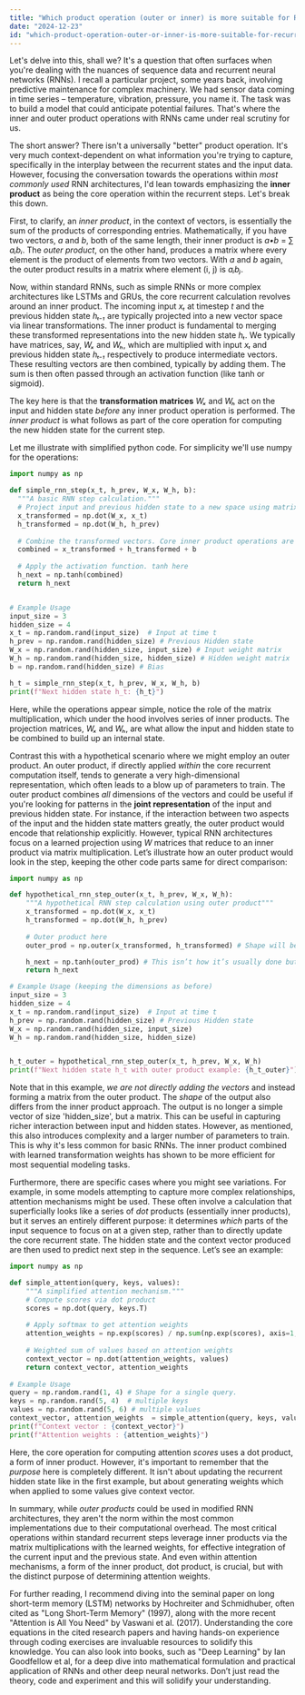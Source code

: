 ```yaml
---
title: "Which product operation (outer or inner) is more suitable for Recurrent Neural Networks?"
date: "2024-12-23"
id: "which-product-operation-outer-or-inner-is-more-suitable-for-recurrent-neural-networks"
---
```


Let's delve into this, shall we? It's a question that often surfaces when you're dealing with the nuances of sequence data and recurrent neural networks (RNNs). I recall a particular project, some years back, involving predictive maintenance for complex machinery. We had sensor data coming in time series – temperature, vibration, pressure, you name it. The task was to build a model that could anticipate potential failures. That's where the inner and outer product operations with RNNs came under real scrutiny for us.

The short answer? There isn't a universally "better" product operation. It's very much context-dependent on what information you're trying to capture, specifically in the interplay between the recurrent states and the input data. However, focusing the conversation towards the operations within *most commonly used* RNN architectures, I'd lean towards emphasizing the **inner product** as being the core operation within the recurrent steps. Let's break this down.

First, to clarify, an *inner product*, in the context of vectors, is essentially the sum of the products of corresponding entries. Mathematically, if you have two vectors, *a* and *b*, both of the same length, their inner product is *a•b* = ∑ *aᵢbᵢ*. The *outer product*, on the other hand, produces a matrix where every element is the product of elements from two vectors. With *a* and *b* again, the outer product results in a matrix where element (i, j) is *aᵢbⱼ*.

Now, within standard RNNs, such as simple RNNs or more complex architectures like LSTMs and GRUs, the core recurrent calculation revolves around an inner product. The incoming input *xₜ* at timestep *t* and the previous hidden state *hₜ₋₁* are typically projected into a new vector space via linear transformations. The inner product is fundamental to merging these transformed representations into the new hidden state *hₜ*. We typically have matrices, say, *Wₓ* and *Wₕ*, which are multiplied with input *xₜ* and previous hidden state *hₜ₋₁* respectively to produce intermediate vectors. These resulting vectors are then combined, typically by adding them. The sum is then often passed through an activation function (like tanh or sigmoid).

The key here is that the **transformation matrices** *Wₓ* and *Wₕ* act on the input and hidden state *before* any inner product operation is performed. The *inner product* is what follows as part of the core operation for computing the new hidden state for the current step.

Let me illustrate with simplified python code. For simplicity we'll use numpy for the operations:

```python
import numpy as np

def simple_rnn_step(x_t, h_prev, W_x, W_h, b):
  """A basic RNN step calculation."""
  # Project input and previous hidden state to a new space using matrix multiplication.
  x_transformed = np.dot(W_x, x_t)
  h_transformed = np.dot(W_h, h_prev)
  
  # Combine the transformed vectors. Core inner product operations are at play here within matrix multiplications.
  combined = x_transformed + h_transformed + b
  
  # Apply the activation function. tanh here
  h_next = np.tanh(combined)
  return h_next


# Example Usage
input_size = 3
hidden_size = 4
x_t = np.random.rand(input_size)  # Input at time t
h_prev = np.random.rand(hidden_size) # Previous Hidden state
W_x = np.random.rand(hidden_size, input_size) # Input weight matrix
W_h = np.random.rand(hidden_size, hidden_size) # Hidden weight matrix
b = np.random.rand(hidden_size) # Bias

h_t = simple_rnn_step(x_t, h_prev, W_x, W_h, b)
print(f"Next hidden state h_t: {h_t}")
```

Here, while the operations appear simple, notice the role of the matrix multiplication, which under the hood involves series of inner products. The projection matrices, *Wₓ* and *Wₕ*, are what allow the input and hidden state to be combined to build up an internal state.

Contrast this with a hypothetical scenario where we might employ an outer product. An outer product, if directly applied *within* the core recurrent computation itself, tends to generate a very high-dimensional representation, which often leads to a blow up of parameters to train. The outer product combines *all* dimensions of the vectors and could be useful if you're looking for patterns in the **joint representation** of the input and previous hidden state. For instance, if the interaction between two aspects of the input and the hidden state matters greatly, the outer product would encode that relationship explicitly. However, typical RNN architectures focus on a learned projection using *W* matrices that reduce to an inner product via matrix multiplication. Let’s illustrate how an outer product would look in the step, keeping the other code parts same for direct comparison:

```python
import numpy as np

def hypothetical_rnn_step_outer(x_t, h_prev, W_x, W_h):
    """A hypothetical RNN step calculation using outer product"""
    x_transformed = np.dot(W_x, x_t)
    h_transformed = np.dot(W_h, h_prev)
    
    # Outer product here
    outer_prod = np.outer(x_transformed, h_transformed) # Shape will be (hidden_size, hidden_size)

    h_next = np.tanh(outer_prod) # This isn’t how it’s usually done but to illustrate outer product
    return h_next

# Example Usage (keeping the dimensions as before)
input_size = 3
hidden_size = 4
x_t = np.random.rand(input_size)  # Input at time t
h_prev = np.random.rand(hidden_size) # Previous Hidden state
W_x = np.random.rand(hidden_size, input_size)
W_h = np.random.rand(hidden_size, hidden_size)


h_t_outer = hypothetical_rnn_step_outer(x_t, h_prev, W_x, W_h)
print(f"Next hidden state h_t with outer product example: {h_t_outer}")
```

Note that in this example, *we are not directly adding the vectors* and instead forming a matrix from the outer product. The *shape* of the output also differs from the inner product approach. The output is no longer a simple vector of size 'hidden_size', but a matrix. This can be useful in capturing richer interaction between input and hidden states. However, as mentioned, this also introduces complexity and a larger number of parameters to train. This is why it's less common for basic RNNs. The inner product combined with learned transformation weights has shown to be more efficient for most sequential modeling tasks.

Furthermore, there are specific cases where you might see variations. For example, in some models attempting to capture more complex relationships, attention mechanisms might be used. These often involve a calculation that superficially looks like a series of *dot* products (essentially inner products), but it serves an entirely different purpose: it determines *which* parts of the input sequence to focus on at a given step, rather than to directly update the core recurrent state. The hidden state and the context vector produced are then used to predict next step in the sequence. Let’s see an example:

```python
import numpy as np

def simple_attention(query, keys, values):
    """A simplified attention mechanism."""
    # Compute scores via dot product
    scores = np.dot(query, keys.T)
    
    # Apply softmax to get attention weights
    attention_weights = np.exp(scores) / np.sum(np.exp(scores), axis=1, keepdims=True)
    
    # Weighted sum of values based on attention weights
    context_vector = np.dot(attention_weights, values)
    return context_vector, attention_weights
    
# Example Usage
query = np.random.rand(1, 4) # Shape for a single query.
keys = np.random.rand(5, 4)  # multiple keys
values = np.random.rand(5, 6) # multiple values
context_vector, attention_weights  = simple_attention(query, keys, values)
print(f"Context vector : {context_vector}")
print(f"Attention weights : {attention_weights}")
```

Here, the core operation for computing attention *scores* uses a dot product, a form of inner product. However, it's important to remember that the *purpose* here is completely different. It isn't about updating the recurrent hidden state like in the first example, but about generating weights which when applied to some values give context vector.

In summary, while *outer products* could be used in modified RNN architectures, they aren't the norm within the most common implementations due to their computational overhead. The most critical operations within standard recurrent steps leverage inner products via the matrix multiplications with the learned weights, for effective integration of the current input and the previous state. And even within attention mechanisms, a form of the inner product, dot product, is crucial, but with the distinct purpose of determining attention weights.

For further reading, I recommend diving into the seminal paper on long short-term memory (LSTM) networks by Hochreiter and Schmidhuber, often cited as "Long Short-Term Memory" (1997), along with the more recent "Attention is All You Need" by Vaswani et al. (2017). Understanding the core equations in the cited research papers and having hands-on experience through coding exercises are invaluable resources to solidify this knowledge. You can also look into books, such as "Deep Learning" by Ian Goodfellow et al, for a deep dive into mathematical formulation and practical application of RNNs and other deep neural networks. Don’t just read the theory, code and experiment and this will solidify your understanding.
